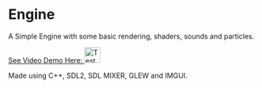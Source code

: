 # Engine
A Simple Engine with some basic rendering, shaders, sounds and particles.

<a href="https://youtu.be/CxaXZkOlqoc" rel="nofollow"> See Video Demo Here:
  <img src="https://user-images.githubusercontent.com/14143943/155570979-137405eb-1820-4d75-96ad-b4332ef93134.png" alt="Test" style="width: 2rem">
</a>

Made using C++, SDL2, SDL MIXER, GLEW and IMGUI.
